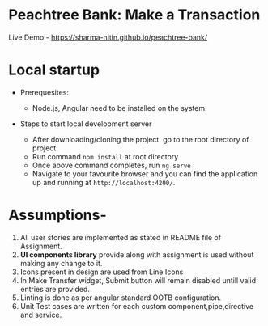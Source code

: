 # Peachtree Bank: Make a Transaction

Live Demo - 
https://sharma-nitin.github.io/peachtree-bank/

# Local startup

 - Prerequesites:
   - Node.js, Angular need to be installed on the system.
 
 - Steps to start local development server
   - After downloading/cloning the project. go to the root directory of project
   - Run command `npm install` at root directory
   - Once above command completes, run `ng serve`
   - Navigate to your favourite browser and you can find the application up and running at `http://localhost:4200/`.

# Assumptions-
 1. All user stories are implemented as stated in README file of Assignment.
 2. __UI components library__ provide along with assignment is used without making any change to it.
 3. Icons present in design are used from Line Icons
 4. In Make Transfer widget, Submit button will remain disabled untill valid entries are provided.
 5. Linting is done as per angular standard OOTB configuration.
 6. Unit Test cases are written for each custom component,pipe,directive and service.

